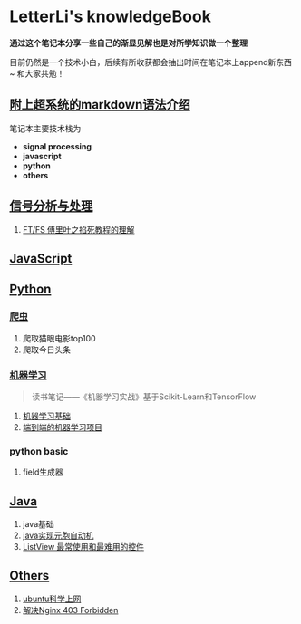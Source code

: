 # LetterLi's knowledgeBook
**通过这个笔记本分享一些自己的渐显见解也是对所学知识做一个整理**

目前仍然是一个技术小白，后续有所收获都会抽出时间在笔记本上append新东西~ 和大家共勉！

## [附上超系统的markdown语法介绍](https://coding.net/help/doc/project/markdown.html)

笔记本主要技术栈为
- **signal processing**
- **javascript**
- **python**
- **others**

## [信号分析与处理](https://github.com/LetterLi1997/knowledgeBook/SigProecss)

1. [FT/FS 傅里叶之掐死教程的理解](https://github.com/LetterLi1997/knowledgeBook/blob/master/SigProcess/%E9%A2%91%E5%9F%9F%E6%B3%95%E6%98%AF%E4%B8%80%E7%A7%8D%E7%9C%8B%E5%BE%85%E9%97%AE%E9%A2%98%E7%9A%84%E8%A7%92%E5%BA%A6.md)

## [JavaScript](https://github.com/LetterLi1997/knowledgeBook/tree/master/JavaScript)


## [Python](https://github.com/LetterLi1997/knowledgeBook/tree/master/Python)
### [爬虫](https://github.com/LetterLi1997/knowledgeBook/tree/master/Python/%E7%88%AC%E8%99%AB)
1. 爬取猫眼电影top100
2. 爬取今日头条

### [机器学习]()
> 读书笔记——《机器学习实战》基于Scikit-Learn和TensorFlow

1. [机器学习基础]()
2. [端到端的机器学习项目]()

### python basic
1. field生成器

## [Java](https://github.com/LetterLi1997/knowledgeBook/blob/master/Java/JavaBasic.md)
1. java基础
2. [java实现元胞自动机](https://github.com/LetterLi1997/knowledgeBook/blob/master/Java/CellMachine.md)
3. [ListView 最常使用和最难用的控件](https://github.com/LetterLi1997/knowledgeBook/blob/master/Java/ListView/ListView.md)

## [Others](https://github.com/LetterLi1997/knowledgeBook/tree/masterOthers)
1. [ubuntu科学上网](https://github.com/LetterLi1997/knowledgeBook/blob/master/Others/VPN%20for%20Ubuntu.md)
2. [解决Nginx 403 Forbidden](https://my.oschina.net/antsky/blog/377739)
